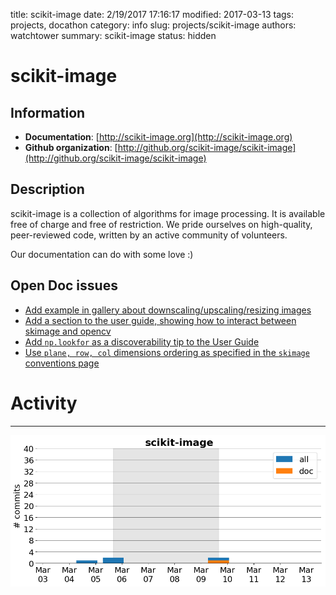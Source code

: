 title: scikit-image
date: 2/19/2017 17:16:17
modified: 2017-03-13
tags: projects, docathon
category: info
slug: projects/scikit-image
authors: watchtower
summary: scikit-image
status: hidden

# scikit-image

## Information

* **Documentation**: [http://scikit-image.org](http://scikit-image.org)
* **Github organization**: [http://github.org/scikit-image/scikit-image](http://github.org/scikit-image/scikit-image)
## Description
scikit-image is a collection of algorithms for image processing. It is available free of charge and free of restriction. We pride ourselves on high-quality, peer-reviewed code, written by an active community of volunteers.

Our documentation can do with some love :)

## Open Doc issues

* [Add example in gallery about downscaling/upscaling/resizing images](https://github.com/scikit-image/scikit-image/issues/2559)
* [Add a section to the user guide, showing how to interact between skimage and opencv](https://github.com/scikit-image/scikit-image/issues/2500)
* [Add `np.lookfor` as a discoverability tip to the User Guide](https://github.com/scikit-image/scikit-image/issues/2426)
* [Use `plane, row, col` dimensions ordering as specified in the `skimage` conventions page](https://github.com/scikit-image/scikit-image/issues/2276)


# Activity
---
![](images/scikit-image.png)